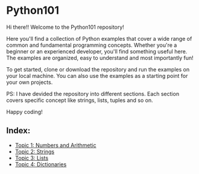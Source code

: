 # Python101
Hi there!! Welcome to the Python101 repository!

Here you'll find a collection of Python examples that cover a wide range of common and fundamental programming concepts. Whether you're a beginner or an experienced developer, you'll find something useful here. The examples are organized, easy to understand and most importantly fun!

To get started, clone or download the repository and run the examples on your local machine. You can also use the examples as a starting point for your own projects.

PS: I have devided the repository into different sections. Each section covers specific concept like strings, lists, tuples and so on.

Happy coding!

## Index:
- [Topic 1: Numbers and Arithmetic](https://github.com/abhitatachar2000/Python101/tree/main/Numbers%20and%20Arithmetic)
- [Topic 2: Strings](https://github.com/abhitatachar2000/Python101/tree/main/Strings)
- [Topic 3: Lists](https://github.com/abhitatachar2000/Python101/tree/main/Lists)
- [Topic 4: Dictionaries](https://github.com/abhitatachar2000/Python101/tree/main/Topic%204%20-%20Dictionary)
